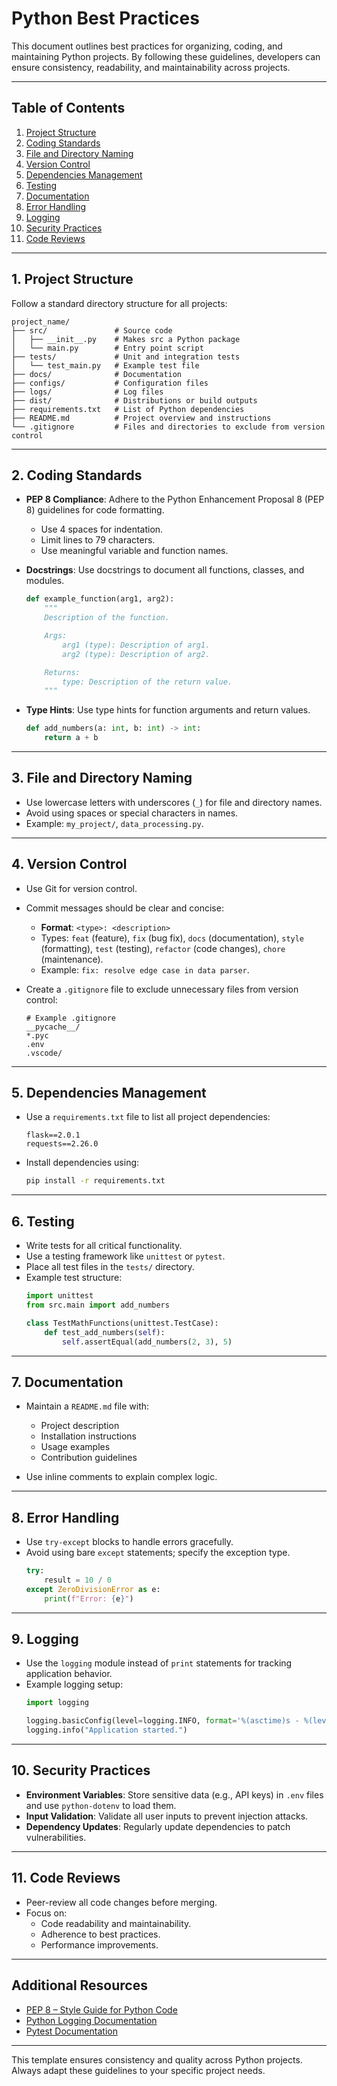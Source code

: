 # Python Best Practices

This document outlines best practices for organizing, coding, and maintaining Python projects. By following these guidelines, developers can ensure consistency, readability, and maintainability across projects.

---

## Table of Contents

1. [Project Structure](#project-structure)
2. [Coding Standards](#coding-standards)
3. [File and Directory Naming](#file-and-directory-naming)
4. [Version Control](#version-control)
5. [Dependencies Management](#dependencies-management)
6. [Testing](#testing)
7. [Documentation](#documentation)
8. [Error Handling](#error-handling)
9. [Logging](#logging)
10. [Security Practices](#security-practices)
11. [Code Reviews](#code-reviews)

---

## 1. Project Structure

Follow a standard directory structure for all projects:

```
project_name/
├── src/               # Source code
│   ├── __init__.py    # Makes src a Python package
│   └── main.py        # Entry point script
├── tests/             # Unit and integration tests
│   └── test_main.py   # Example test file
├── docs/              # Documentation
├── configs/           # Configuration files
├── logs/              # Log files
├── dist/              # Distributions or build outputs
├── requirements.txt   # List of Python dependencies
├── README.md          # Project overview and instructions
└── .gitignore         # Files and directories to exclude from version control
```

---

## 2. Coding Standards

- **PEP 8 Compliance**: Adhere to the Python Enhancement Proposal 8 (PEP 8) guidelines for code formatting.
    - Use 4 spaces for indentation.
    - Limit lines to 79 characters.
    - Use meaningful variable and function names.

- **Docstrings**: Use docstrings to document all functions, classes, and modules.
    ```python
    def example_function(arg1, arg2):
        """
        Description of the function.

        Args:
            arg1 (type): Description of arg1.
            arg2 (type): Description of arg2.

        Returns:
            type: Description of the return value.
        """
    ```

- **Type Hints**: Use type hints for function arguments and return values.
    ```python
    def add_numbers(a: int, b: int) -> int:
        return a + b
    ```

---

## 3. File and Directory Naming

- Use lowercase letters with underscores (`_`) for file and directory names.
- Avoid using spaces or special characters in names.
- Example: `my_project/`, `data_processing.py`.

---

## 4. Version Control

- Use Git for version control.
- Commit messages should be clear and concise:
    - **Format**: `<type>: <description>`
    - Types: `feat` (feature), `fix` (bug fix), `docs` (documentation), `style` (formatting), `test` (testing), `refactor` (code changes), `chore` (maintenance).
    - Example: `fix: resolve edge case in data parser`.

- Create a `.gitignore` file to exclude unnecessary files from version control:
    ```
    # Example .gitignore
    __pycache__/
    *.pyc
    .env
    .vscode/
    ```

---

## 5. Dependencies Management

- Use a `requirements.txt` file to list all project dependencies:
    ```
    flask==2.0.1
    requests==2.26.0
    ```

- Install dependencies using:
    ```bash
    pip install -r requirements.txt
    ```

---

## 6. Testing

- Write tests for all critical functionality.
- Use a testing framework like `unittest` or `pytest`.
- Place all test files in the `tests/` directory.
- Example test structure:
    ```python
    import unittest
    from src.main import add_numbers

    class TestMathFunctions(unittest.TestCase):
        def test_add_numbers(self):
            self.assertEqual(add_numbers(2, 3), 5)
    ```

---

## 7. Documentation

- Maintain a `README.md` file with:
    - Project description
    - Installation instructions
    - Usage examples
    - Contribution guidelines

- Use inline comments to explain complex logic.

---

## 8. Error Handling

- Use `try-except` blocks to handle errors gracefully.
- Avoid using bare `except` statements; specify the exception type.
    ```python
    try:
        result = 10 / 0
    except ZeroDivisionError as e:
        print(f"Error: {e}")
    ```

---

## 9. Logging

- Use the `logging` module instead of `print` statements for tracking application behavior.
- Example logging setup:
    ```python
    import logging

    logging.basicConfig(level=logging.INFO, format='%(asctime)s - %(levelname)s - %(message)s')
    logging.info("Application started.")
    ```

---

## 10. Security Practices

- **Environment Variables**: Store sensitive data (e.g., API keys) in `.env` files and use `python-dotenv` to load them.
- **Input Validation**: Validate all user inputs to prevent injection attacks.
- **Dependency Updates**: Regularly update dependencies to patch vulnerabilities.

---

## 11. Code Reviews

- Peer-review all code changes before merging.
- Focus on:
    - Code readability and maintainability.
    - Adherence to best practices.
    - Performance improvements.

---

## Additional Resources

- [PEP 8 – Style Guide for Python Code](https://peps.python.org/pep-0008/)
- [Python Logging Documentation](https://docs.python.org/3/library/logging.html)
- [Pytest Documentation](https://docs.pytest.org/)

---

This template ensures consistency and quality across Python projects. Always adapt these guidelines to your specific project needs.
